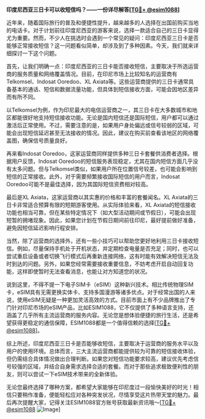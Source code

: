 **印度尼西亚三日卡可以收短信吗？——一份详尽解答[[TG💪+ @esim1088](https://t.me/s/esim1088)]**

近年来，随着国际旅行的普及和便捷性提升，越来越多的人选择在出国前购买当地的电话卡。对于计划前往印度尼西亚的游客来说，选择一款适合自己的三日卡显得尤为重要。然而，不少人在挑选时会遇到一个常见的疑问：印度尼西亚三日卡是否能够正常接收短信？这一问题看似简单，却涉及到了多种因素。今天，我们就来详细探讨一下这个问题。

首先，让我们明确一点：印度尼西亚的三日卡能否接收短信，主要取决于所选运营商的服务质量和网络覆盖情况。目前，在印尼市场上比较知名的运营商有Telkomsel、Indosat Ooredoo、XL Axiata等。这些运营商提供的三日卡通常具备基本的通话、短信和数据流量功能，但具体到短信接收方面，可能会因地区差异而有所不同。

以Telkomsel为例，作为印尼最大的电信运营商之一，其三日卡在大多数城市和地区都能很好地支持短信接收功能。无论是国内短信还是国际短信，用户都可以通过激活后正常使用。不过，需要注意的是，如果用户身处偏远或信号较弱的区域，可能会出现短信延迟甚至无法接收的情况。因此，建议在购买前查看该地区的网络覆盖图，确保信号质量良好。

再来看Indosat Ooredoo，这家运营商同样提供多种三日卡套餐供消费者选择。根据用户反馈，Indosat Ooredoo的短信服务表现稳定，尤其在国内短信方面几乎没有太多问题。但与Telkomsel类似，如果用户所在位置信号较差，也可能会影响到短信的正常接收。此外，对于需要频繁接收国际短信的用户而言，Indosat Ooredoo可能不是最佳选择，因为其国际短信资费相对较高。

最后是XL Axiata，这家运营商以其实惠的价格和丰富的套餐闻名。XL Axiata的三日卡非常适合预算有限的短期游客使用。从实际体验来看，XL Axiata的短信接收功能也相当可靠，但在某些特定情况下（如大型活动期间或节假日），可能会出现短暂的拥堵现象。因此，如果您计划在节假日期间前往印尼，最好提前做好准备，避免因短信延迟影响行程安排。

当然，除了运营商的选择外，还有一些小技巧可以帮助您更好地利用三日卡接收短信。例如，尽量保持手机处于开机状态，并定期检查电量是否充足；同时，也可以尝试重启设备或者切换飞行模式后再重新连接网络，这有时能有效解决短信无法及时到达的问题。另外，如果您经常需要接收重要信息，不妨考虑开启自动回复功能，这样即使暂时无法查看消息，也能让对方知道您的状况。

说到这里，不得不提一下电子SIM卡（eSIM）这种新兴技术。相比传统物理SIM卡，eSIM具有无需更换实体卡、支持多国漫游等诸多优点。对于经常出国的人来说，使用eSIM无疑是一种更加灵活高效的方式。目前市面上有不少品牌推出了专门针对印尼市场的eSIM产品，比如ESIM1088，它不仅提供了多种语言支持，还涵盖了几乎所有主流运营商的服务内容。无论您是想体验便捷的旅行生活，还是希望获得更稳定的通信保障，ESIM1088都是一个值得信赖的选择[[TG💪+ @esim1088](https://t.me/s/esim1088)]。

综上所述，印度尼西亚三日卡是否能够收短信，主要取决于运营商的服务水平以及用户的使用环境。总体而言，三大主流运营商都能提供较为可靠的短信接收体验，但仍需结合具体情况做出合理判断。如果您对短信功能要求较高，建议优先考虑信号较强的区域，并结合自身需求选择合适的套餐。而对于那些追求极致便利性的朋友，则可以尝试一下eSIM技术带来的全新体验。

无论您最终选择了哪种方案，都希望大家能够在印尼度过一段愉快美好的时光！相信只要稍作准备，便能轻松应对各种突发状况，尽情享受这片热带天堂的魅力。最后再次提醒大家，记得关注ESIM1088官方账号获取最新资讯哦～[[TG💪+ @esim1088](https://t.me/s/esim1088) ![Image](https://i.postimg.cc/4NQfJmqS/Snipaste-2025-05-13-00-14-12.png)]